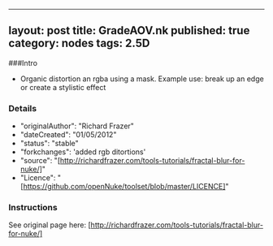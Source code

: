 
---
layout: post
title: GradeAOV.nk
published: true
category: nodes
tags: 2.5D
---

###Intro
- Organic distortion an rgba using a mask. Example use: break up an edge or create a stylistic effect

### Details
- "originalAuthor": "Richard Frazer"
- "dateCreated": "01/05/2012"
- "status": "stable"
- "forkchanges": 'added rgb ditortions'
- "source": "[http://richardfrazer.com/tools-tutorials/fractal-blur-for-nuke/]"
- "Licence": "[https://github.com/openNuke/toolset/blob/master/LICENCE]"

### Instructions
See original page here: [http://richardfrazer.com/tools-tutorials/fractal-blur-for-nuke/]

